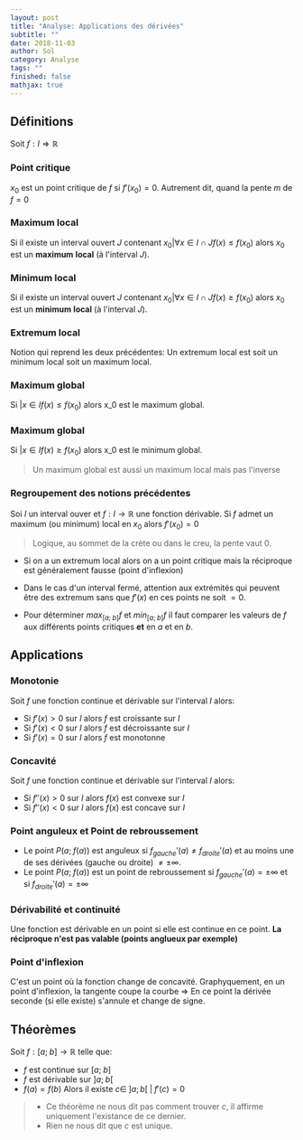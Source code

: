 ```yaml
---
layout: post
title: "Analyse: Applications des dérivées"
subtitle: ""
date: 2018-11-03
author: Sol
category: Analyse
tags: ""
finished: false
mathjax: true
---
```


## Définitions
Soit $f: I\Rightarrow \mathbb{R}$

### Point critique
$x_0$ est un point critique de $f$ si $f
'(x_0)=0$. Autrement dit, quand la pente $m$ de $f = 0$

### Maximum local
Si il existe un interval ouvert $J$ contenant $x_0 | \forall x \in I \cap J f(x) \leq f(x_0)$ alors $x_0$ est un **maximum** **local** (à l'interval $J$).

### Minimum local
Si il existe un interval ouvert $J$ contenant $x_0 | \forall x \in I \cap J f(x) \geq f(x_0)$ alors $x_0$ est un **minimum** **local** (à l'interval $J$).

### Extremum local
Notion qui reprend les deux précédentes: Un extremum local est soit un minimum local soit un maximum local.

### Maximum global
Si $|x\in I f(x) \leq f(x_0)$ alors x_0 est le maximum global.

### Maximum global
Si $|x\in I f(x) \geq f(x_0)$ alors x_0 est le minimum global.

> Un maximum global est aussi un maximum local mais pas l'inverse

### Regroupement des notions précédentes
Soi $I$ un interval ouver et $f:I\rightarrow \mathbb{R}$ une fonction dérivable. Si $f$ admet un maximum (ou minimum) local en $x_0$ alors $f'(x_0)=0$

> Logique, au sommet de la crète ou dans le creu, la pente vaut $0$.

* Si on a un extremum local alors on a un point critique mais la réciproque est généralement fausse (point d'inflexion)

* Dans le cas d'un interval fermé, attention aux extrémités qui peuvent être des extremum sans que $f'(x)$ en ces points ne soit $= 0$.

* Pour  déterminer $max_{[a;\;b]}f$ et $min_{[a;\;b]}f$ il faut comparer les valeurs de $f$ aux différents points critiques **et** en $a$ et en $b$.


## Applications

### Monotonie

Soit $f$ une fonction continue et dérivable sur l'interval $I$ alors:
* Si $f'(x) > 0$ sur $I$ alors $f$ est croissante sur $I$
* Si $f'(x) < 0$ sur $I$ alors $f$ est décroissante sur $I$
* Si $f'(x) = 0$ sur $I$ alors $f$ est monotonne


### Concavité
Soit $f$ une fonction continue et dérivable sur l'interval $I$ alors:

* Si $f''(x) > 0$ sur $I$ alors $f(x)$ est convexe sur $I$
* Si $f''(x) < 0$ sur $I$ alors $f(x)$ est concave sur $I$

### Point anguleux et Point de rebroussement

* Le point $P(a;\;f(a))$ est anguleux si $f_{gauche}'(a) \neq f_{droite}'(a)$ et au moins une de ses dérivées (gauche ou droite) $\neq \pm \infty$.
* Le point $P(a;\;f(a))$ est un point de rebroussement si $f_{gauche}'(a) = \pm \infty$ et si $f_{droite}'(a) = \pm \infty$

### Dérivabilité et continuité
Une fonction est dérivable en un point si elle est continue en ce point. **La réciproque n'est pas valable (points anglueux par exemple)**

### Point d'inflexion 
C'est un point où la fonction change de concavité. Graphyquement, en un point d'inflexion, la tangente coupe la courbe $\Rightarrow$ En ce point la dérivée seconde (si elle existe) s'annule et change de signe.

## Théorèmes
Soit $f:[a;\;b] \rightarrow \mathbb{R}$ telle que:
* $f$ est continue sur $[a;\;b]$
* $f$ est dérivable sur $]a;\;b[$
* $f(a) = f(b)$
Alors il existe $c \in \; ]a;b[\;|\;f'(c)=0$

> * Ce théorème ne nous dit pas comment trouver $c$, il affirme uniquement l'existance de ce dernier. 
> * Rien ne nous dit que $c$ est unique.